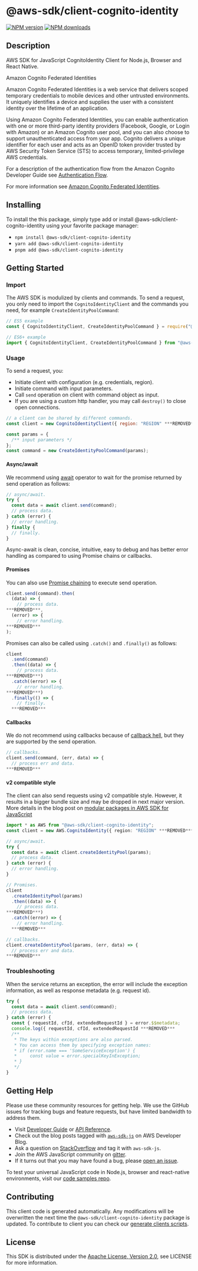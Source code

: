 <!-- generated file, do not edit directly -->

# @aws-sdk/client-cognito-identity

[![NPM version](https://img.shields.io/npm/v/@aws-sdk/client-cognito-identity/latest.svg)](https://www.npmjs.com/package/@aws-sdk/client-cognito-identity)
[![NPM downloads](https://img.shields.io/npm/dm/@aws-sdk/client-cognito-identity.svg)](https://www.npmjs.com/package/@aws-sdk/client-cognito-identity)

## Description

AWS SDK for JavaScript CognitoIdentity Client for Node.js, Browser and React Native.

<fullname>Amazon Cognito Federated Identities</fullname>

<p>Amazon Cognito Federated Identities is a web service that delivers scoped temporary
credentials to mobile devices and other untrusted environments. It uniquely identifies a
device and supplies the user with a consistent identity over the lifetime of an
application.</p>
<p>Using Amazon Cognito Federated Identities, you can enable authentication with one or
more third-party identity providers (Facebook, Google, or Login with Amazon) or an Amazon
Cognito user pool, and you can also choose to support unauthenticated access from your app.
Cognito delivers a unique identifier for each user and acts as an OpenID token provider
trusted by AWS Security Token Service (STS) to access temporary, limited-privilege AWS
credentials.</p>
<p>For a description of the authentication flow from the Amazon Cognito Developer Guide
see <a href="https://docs.aws.amazon.com/cognito/latest/developerguide/authentication-flow.html">Authentication Flow</a>.</p>
<p>For more information see <a href="https://docs.aws.amazon.com/cognito/latest/developerguide/cognito-identity.html">Amazon Cognito Federated Identities</a>.</p>

## Installing

To install the this package, simply type add or install @aws-sdk/client-cognito-identity
using your favorite package manager:

- `npm install @aws-sdk/client-cognito-identity`
- `yarn add @aws-sdk/client-cognito-identity`
- `pnpm add @aws-sdk/client-cognito-identity`

## Getting Started

### Import

The AWS SDK is modulized by clients and commands.
To send a request, you only need to import the `CognitoIdentityClient` and
the commands you need, for example `CreateIdentityPoolCommand`:

```js
// ES5 example
const { CognitoIdentityClient, CreateIdentityPoolCommand } = require("@aws-sdk/client-cognito-identity");
```

```ts
// ES6+ example
import { CognitoIdentityClient, CreateIdentityPoolCommand } from "@aws-sdk/client-cognito-identity";
```

### Usage

To send a request, you:

- Initiate client with configuration (e.g. credentials, region).
- Initiate command with input parameters.
- Call `send` operation on client with command object as input.
- If you are using a custom http handler, you may call `destroy()` to close open connections.

```js
// a client can be shared by different commands.
const client = new CognitoIdentityClient({ region: "REGION" ***REMOVED***

const params = {
  /** input parameters */
};
const command = new CreateIdentityPoolCommand(params);
```

#### Async/await

We recommend using [await](https://developer.mozilla.org/en-US/docs/Web/JavaScript/Reference/Operators/await)
operator to wait for the promise returned by send operation as follows:

```js
// async/await.
try {
  const data = await client.send(command);
  // process data.
} catch (error) {
  // error handling.
} finally {
  // finally.
}
```

Async-await is clean, concise, intuitive, easy to debug and has better error handling
as compared to using Promise chains or callbacks.

#### Promises

You can also use [Promise chaining](https://developer.mozilla.org/en-US/docs/Web/JavaScript/Guide/Using_promises#chaining)
to execute send operation.

```js
client.send(command).then(
  (data) => {
    // process data.
***REMOVED***,
  (error) => {
    // error handling.
***REMOVED***
);
```

Promises can also be called using `.catch()` and `.finally()` as follows:

```js
client
  .send(command)
  .then((data) => {
    // process data.
***REMOVED***)
  .catch((error) => {
    // error handling.
***REMOVED***)
  .finally(() => {
    // finally.
  ***REMOVED***
```

#### Callbacks

We do not recommend using callbacks because of [callback hell](http://callbackhell.com/),
but they are supported by the send operation.

```js
// callbacks.
client.send(command, (err, data) => {
  // process err and data.
***REMOVED***
```

#### v2 compatible style

The client can also send requests using v2 compatible style.
However, it results in a bigger bundle size and may be dropped in next major version. More details in the blog post
on [modular packages in AWS SDK for JavaScript](https://aws.amazon.com/blogs/developer/modular-packages-in-aws-sdk-for-javascript/)

```ts
import * as AWS from "@aws-sdk/client-cognito-identity";
const client = new AWS.CognitoIdentity({ region: "REGION" ***REMOVED***

// async/await.
try {
  const data = await client.createIdentityPool(params);
  // process data.
} catch (error) {
  // error handling.
}

// Promises.
client
  .createIdentityPool(params)
  .then((data) => {
    // process data.
***REMOVED***)
  .catch((error) => {
    // error handling.
  ***REMOVED***

// callbacks.
client.createIdentityPool(params, (err, data) => {
  // process err and data.
***REMOVED***
```

### Troubleshooting

When the service returns an exception, the error will include the exception information,
as well as response metadata (e.g. request id).

```js
try {
  const data = await client.send(command);
  // process data.
} catch (error) {
  const { requestId, cfId, extendedRequestId } = error.$$metadata;
  console.log({ requestId, cfId, extendedRequestId ***REMOVED***
  /**
   * The keys within exceptions are also parsed.
   * You can access them by specifying exception names:
   * if (error.name === 'SomeServiceException') {
   *     const value = error.specialKeyInException;
   * }
   */
}
```

## Getting Help

Please use these community resources for getting help.
We use the GitHub issues for tracking bugs and feature requests, but have limited bandwidth to address them.

- Visit [Developer Guide](https://docs.aws.amazon.com/sdk-for-javascript/v3/developer-guide/welcome.html)
  or [API Reference](https://docs.aws.amazon.com/AWSJavaScriptSDK/v3/latest/index.html).
- Check out the blog posts tagged with [`aws-sdk-js`](https://aws.amazon.com/blogs/developer/tag/aws-sdk-js/)
  on AWS Developer Blog.
- Ask a question on [StackOverflow](https://stackoverflow.com/questions/tagged/aws-sdk-js) and tag it with `aws-sdk-js`.
- Join the AWS JavaScript community on [gitter](https://gitter.im/aws/aws-sdk-js-v3).
- If it turns out that you may have found a bug, please [open an issue](https://github.com/aws/aws-sdk-js-v3/issues/new/choose).

To test your universal JavaScript code in Node.js, browser and react-native environments,
visit our [code samples repo](https://github.com/aws-samples/aws-sdk-js-tests).

## Contributing

This client code is generated automatically. Any modifications will be overwritten the next time the `@aws-sdk/client-cognito-identity` package is updated.
To contribute to client you can check our [generate clients scripts](https://github.com/aws/aws-sdk-js-v3/tree/main/scripts/generate-clients).

## License

This SDK is distributed under the
[Apache License, Version 2.0](http://www.apache.org/licenses/LICENSE-2.0),
see LICENSE for more information.
